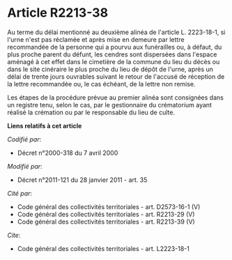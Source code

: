 # Article R2213-38

Au terme du délai mentionné au deuxième alinéa de l'article L. 2223-18-1, si l'urne n'est pas réclamée et après mise en
demeure par lettre recommandée de la personne qui a pourvu aux funérailles ou, à défaut, du plus proche parent du défunt, les
cendres sont dispersées dans l'espace aménagé à cet effet dans le cimetière de la commune du lieu du décès ou dans le site
cinéraire le plus proche du lieu de dépôt de l'urne, après un délai de trente jours ouvrables suivant le retour de l'accusé
de réception de la lettre recommandée ou, le cas échéant, de la lettre non remise. 

Les étapes de la procédure prévue au premier alinéa sont consignées dans un registre tenu, selon le cas, par le gestionnaire
du crématorium ayant réalisé la crémation ou par le responsable du lieu de culte.

**Liens relatifs à cet article**

_Codifié par_:

  - Décret n°2000-318 du 7 avril 2000

_Modifié par_:

  - Décret n°2011-121 du 28 janvier 2011 - art. 35

_Cité par_:

  - Code général des collectivités territoriales - art. D2573-16-1 (V)
  - Code général des collectivités territoriales - art. R2213-29 (V)
  - Code général des collectivités territoriales - art. R2213-39 (V)

_Cite_:

  - Code général des collectivités territoriales - art. L2223-18-1
